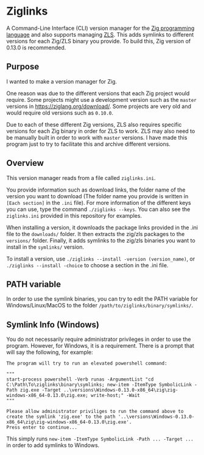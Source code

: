 # Ziglinks
A Command-Line Interface (CLI) version manager for the [Zig programming language](https://github.com/ziglang/zig) and also supports managing [ZLS](https://github.com/zigtools/zls). This adds symlinks to different versions for each Zig/ZLS binary you provide. To build this, Zig version of 0.13.0 is recommended.

## Purpose
I wanted to make a version manager for Zig.

One reason was due to the different versions that each Zig project would require. Some projects might use a development version such as the `master` versions in https://ziglang.org/download/. Some projects are very old and would require old versions such as `0.10.0`.

Due to each of these different Zig versions, ZLS also requires specific versions for each Zig binary in order for ZLS to work. ZLS may also need to be manually built in order to work with `master` versions. I have made this program just to try to facilitate this and archive different versions.

## Overview
This version manager reads from a file called `ziglinks.ini`.

You provide information such as download links, the folder name of the version you want to download (The folder name you provide is written in `[Each section]` in the `.ini` file). For more information of the different keys you can use, type the command `./ziglinks --keys`. You can also see the `ziglinks.ini` provided in this repository for examples.

When installing a version, it downloads the package links provided in the .ini file to the `downloads/` folder. It then extracts the zig/zls packages to the `versions/` folder. Finally, it adds symlinks to the zig/zls binaries you want to install in the `symlinks/` version.

To install a version, use `./ziglinks --install -version (version_name)`, or `./ziglinks --install -choice` to choose a section in the .ini file.

## PATH variable
In order to use the symlink binaries, you can try to edit the PATH variable for Windows/Linux/MacOS to the folder `/path/to/ziglinks/binary/symlinks/`.

## Symlink Info (Windows)
You do not necessarily require administrator privileges in order to use the program. However, for Windows, it is a requirement. There is a prompt that will say the following, for example:

```ansi
The program will try to run an elevated powershell command:

"""
start-process powershell -Verb runas -ArgumentList "cd C:\Path\To\ziglinks\binary\symlinks; new-item -ItemType SymbolicLink -Path zig.exe -Target ..\versions\Windows-0.13.0-x86_64\zig\zig-windows-x86_64-0.13.0\zig.exe; write-host;" -Wait
"""

Please allow administrator priviliges to run the command above to create the symlink 'zig.exe' to the path '..\versions\Windows-0.13.0-x86_64\zig\zig-windows-x86_64-0.13.0\zig.exe'.
Press enter to continue...
```

This simply runs `new-item -ItemType SymbolicLink -Path ... -Target ...` in order to add symlinks to Windows.